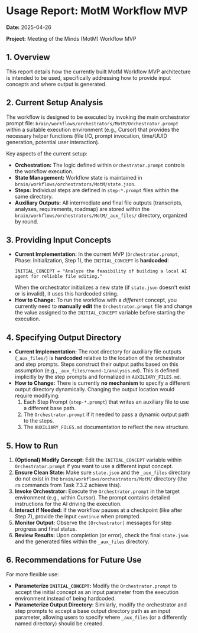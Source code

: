 # Usage Report: MotM Workflow MVP

**Date:** 2025-04-26

**Project:** Meeting of the Minds (MotM) Workflow MVP

## 1. Overview

This report details how the currently built MotM Workflow MVP architecture is intended to be used, specifically addressing how to provide input concepts and where output is generated.

## 2. Current Setup Analysis

The workflow is designed to be executed by invoking the main orchestrator prompt file: `brain/workflows/orchestrators/MotM/Orchestrator.prompt` within a suitable execution environment (e.g., Cursor) that provides the necessary helper functions (file I/O, prompt invocation, time/UUID generation, potential user interaction).

Key aspects of the current setup:

*   **Orchestration:** The logic defined within `Orchestrator.prompt` controls the workflow execution.
*   **State Management:** Workflow state is maintained in `brain/workflows/orchestrators/MotM/state.json`.
*   **Steps:** Individual steps are defined in `step-*.prompt` files within the same directory.
*   **Auxiliary Outputs:** All intermediate and final file outputs (transcripts, analyses, requirements, roadmap) are stored within the `brain/workflows/orchestrators/MotM/_aux_files/` directory, organized by round.

## 3. Providing Input Concepts

*   **Current Implementation:** In the current MVP (`Orchestrator.prompt`, Phase: Initialization, Step 1), the `INITIAL_CONCEPT` is **hardcoded**:
    ```
    INITIAL_CONCEPT = "Analyze the feasibility of building a local AI agent for reliable file editing."
    ```
    When the orchestrator initializes a new state (if `state.json` doesn't exist or is invalid), it uses this hardcoded string.
*   **How to Change:** To run the workflow with a *different* concept, you currently need to **manually edit** the `Orchestrator.prompt` file and change the value assigned to the `INITIAL_CONCEPT` variable before starting the execution.

## 4. Specifying Output Directory

*   **Current Implementation:** The root directory for auxiliary file outputs (`_aux_files/`) is **hardcoded** relative to the location of the orchestrator and step prompts. Steps construct their output paths based on this assumption (e.g., `_aux_files/round-1/analysis.md`). This is defined implicitly by the step prompts and formalized in `AUXILIARY_FILES.md`.
*   **How to Change:** There is currently **no mechanism** to specify a different output directory dynamically. Changing the output location would require modifying:
    1.  Each Step Prompt (`step-*.prompt`) that writes an auxiliary file to use a different base path.
    2.  The `Orchestrator.prompt` if it needed to pass a dynamic output path to the steps.
    3.  The `AUXILIARY_FILES.md` documentation to reflect the new structure.

## 5. How to Run

1.  **(Optional) Modify Concept:** Edit the `INITIAL_CONCEPT` variable within `Orchestrator.prompt` if you want to use a different input concept.
2.  **Ensure Clean State:** Make sure `state.json` and the `_aux_files` directory do not exist in the `brain/workflows/orchestrators/MotM/` directory (the `rm` commands from Task 7.3.2 achieve this).
3.  **Invoke Orchestrator:** Execute the `Orchestrator.prompt` in the target environment (e.g., within Cursor). The prompt contains detailed instructions for the AI driving the execution.
4.  **Interact if Needed:** If the workflow pauses at a checkpoint (like after Step 7), provide the input `continue` when prompted.
5.  **Monitor Output:** Observe the `[Orchestrator]` messages for step progress and final status.
6.  **Review Results:** Upon completion (or error), check the final `state.json` and the generated files within the `_aux_files` directory.

## 6. Recommendations for Future Use

For more flexible use:

*   **Parameterize `INITIAL_CONCEPT`:** Modify the `Orchestrator.prompt` to accept the initial concept as an input parameter from the execution environment instead of being hardcoded.
*   **Parameterize Output Directory:** Similarly, modify the orchestrator and step prompts to accept a base output directory path as an input parameter, allowing users to specify where `_aux_files` (or a differently named directory) should be created. 